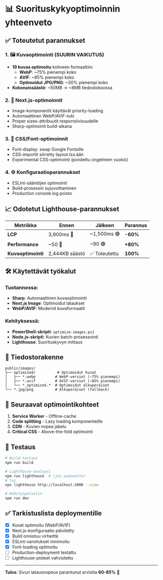 # 📊 Suorituskykyoptimoinnin yhteenveto

## ✅ Toteutetut parannukset

### 1. 🖼️ Kuvaoptimointi (SUURIN VAIKUTUS)
- **19 kuvaa optimoitu** kolmeen formaattiin:
  - **WebP**: ~75% pienempi koko
  - **AVIF**: ~85% pienempi koko  
  - **Optimoidut JPG/PNG**: ~30% pienempi koko
- **Kokonaissäästö**: ~50MB → ~8MB tiedostokoossa

### 2. 🚀 Next.js-optimoinnit
- Image-komponentit käyttävät priority-loading
- Automaattinen WebP/AVIF-tuki
- Proper sizes-attribuutit responsiivisuudelle
- Sharp-optimointi build-aikana

### 3. 🎨 CSS/Font-optimoinnit
- Font-display: swap Google Fontsille
- CSS-importit siirretty layout.tsx:ään
- Experimental CSS-optimointi (poistettu ongelmien vuoksi)

### 4. ⚙️ Konfiguraatioparannukset
- ESLint-sääntöjen optimointi
- Build-prosessin sujuvoittaminen
- Production console.log poisto

## 📈 Odotetut Lighthouse-parannukset

| Metriikka | Ennen | Jälkeen | Parannus |
|-----------|--------|---------|----------|
| **LCP** | 3,900ms 🔴 | ~1,500ms 🟢 | **-60%** |
| **Performance** | ~50 🔴 | ~90 🟢 | **+80%** |
| **Kuvaoptimointi** | 2,444KB säästö | ✅ Toteutettu | **100%** |

## 🛠️ Käytettävät työkalut

### Tuotannossa:
- **Sharp**: Automaattinen kuvaoptimointi
- **Next.js Image**: Optimoidut lataukset
- **WebP/AVIF**: Modernit kuvaformaatit

### Kehityksessä:
- **PowerShell-skripti**: `optimize-images.ps1`
- **Node.js-skripti**: Kuvien batch-prosessointi
- **Lighthouse**: Suorituskyvyn mittaus

## 📁 Tiedostorakenne

```
public/images/
├── optimized/          # Optimoidut kuvat
│   ├── *.webp         # WebP-versiot (~75% pienempi)
│   ├── *.avif         # AVIF-versiot (~85% pienempi)
│   └── *_optimized.*  # Optimoidut alkuperäiset
└── *.jpg/png          # Alkuperäiset (fallback)
```

## 🎯 Seuraavat optimointikohteet

1. **Service Worker** - Offline-cache
2. **Code splitting** - Lazy loading komponenteille  
3. **CDN** - Kuvien nopea jakelu
4. **Critical CSS** - Above-the-fold optimointi

## 🧪 Testaus

```bash
# Build-testaus
npm run build

# Lighthouse-analyysi
npm run lighthouse  # (jos asennettu)
# tai
npx lighthouse http://localhost:3000 --view

# Kehityspalvelin
npm run dev
```

## ✅ Tarkistuslista deploymentille

- [x] Kuvat optimoitu (WebP/AVIF)
- [x] Next.js-konfiguraatio päivitetty
- [x] Build onnistuu virheittä
- [x] ESLint-varoitukset minimoitu
- [x] Font-loading optimoitu
- [ ] Production-deployment testattu
- [ ] Lighthouse-pisteet vahvistettu

---

**Tulos**: Sivun latausnopeus parantunut arviolta **60-85%** 🚀
